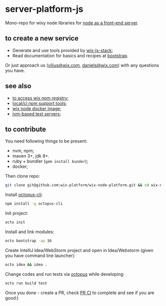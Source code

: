 # server-platform-js

Mono-repo for wixy node libraries for [node as a front-end server](https://wix.dapulse.com/boards/1277/pulses/2316857).

## to create a new service

 - Generate and use tools provided by [wix-js-stack](https://github.com/wix-private/wix-js-stack/blob/master/docs/GETTING-STARTED.md);
 - Read documentation for basics and recipes at [bootstrap](./bootstrap).

Or just approach us (vilius@wix.com, daniels@wix.com) with any questions you have.

## see also

 - [to access wix npm registry](http://kb.wixpress.com/pages/viewpage.action?title=Using+private+npm+registry&spaceKey=dashboard);
 - [local/ci npm support tools](https://github.com/wix/wnpm);
 - [wix node docker image](https://github.com/wix/wix-node-docker-base);
 - [jvm-based test servers](https://github.com/wix/server-platform-js-jvm);

## to contribute

You need following things to be present:
 - nvm, npm;
 - maven 3+, jdk 8+.
 - ruby + bundler (`gem install bunder`);
 - docker;

Then clone repo:
```bash
git clone git@github.com:wix-platform/wix-node-platform.git && cd wix-node-platform
```

Install [octopus-cli](https://github.com/wix/octopus/tree/master/cli):
```bash
npm install -g octopus-cli
```

Init project:
```bash
octo init
```

Install and link modules:
```bash
octo bootstrap -ap 16
```

Create IntelliJ Idea/WebStorm project and open in Idea/Webstorm (given you have command line launcher):
```bash
octo idea && idea .
```

Change codes and run tests via [octopus](https://github.com/wix/octopus/tree/master/cli) while developing:
```bash
octo run build test
```

Once you done - create a PR, check [PR CI](http://pullrequest-tc.dev.wixpress.com/viewType.html?buildTypeId=ServerPlatformJs_ServerPlatformJs) to complete and see if you are good:)
